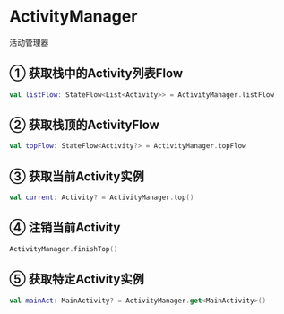 # ActivityManager

活动管理器

## ① 获取栈中的Activity列表Flow

```kotlin
val listFlow: StateFlow<List<Activity>> = ActivityManager.listFlow
```

## ② 获取栈顶的ActivityFlow

```kotlin
val topFlow: StateFlow<Activity?> = ActivityManager.topFlow
```

## ③ 获取当前Activity实例

```kotlin
val current: Activity? = ActivityManager.top()
```

## ④ 注销当前Activity

```kotlin
ActivityManager.finishTop()
```

## ⑤ 获取特定Activity实例

```kotlin
val mainAct: MainActivity? = ActivityManager.get<MainActivity>()
```
